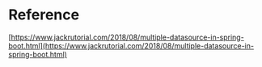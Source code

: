 <!-- TODO: 실습 프로젝트 추가 -->

# Reference

[https://www.jackrutorial.com/2018/08/multiple-datasource-in-spring-boot.html](https://www.jackrutorial.com/2018/08/multiple-datasource-in-spring-boot.html)